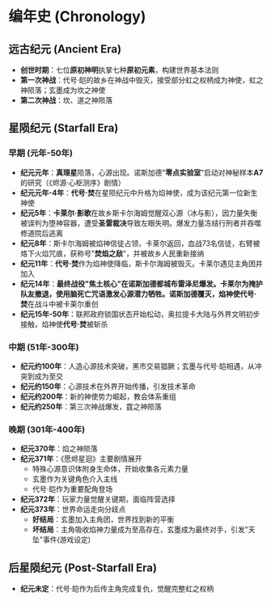 # 编年史 (Chronology)

## 远古纪元 (Ancient Era)

- **创世时期**：七位**原初神明**执掌七种**原初元素**，构建世界基本法则
- **第一次神战**：代号·皑的故乡在神战中毁灭，接受部分虹之权柄成为神使，虹之神陨落；玄墨成为坎之神使
- **第二次神战**：坎、道之神陨落

## 星陨纪元 (Starfall Era)

### 早期 (元年-50年)

- **纪元元年**：**真理星**陨落，心源出现。诺斯加德"**零点实验室**"启动对神秘样本**A7**的研究（《烬源·心枢测序》剧情）
- **纪元元年-4年**：**代号·焚**在星陨纪元中升格为焰神使，成为该纪元第一位新生神使
- **纪元5年**：**卡莱尔·影歌**在故乡斯卡尔海姆觉醒双心源（冰与影），因力量失衡被误判为堕神容器，遭受**圣雷裁决**导致左眼失明。爆发力量冻结行刑者并吞噬修道院后逃离
- **纪元8年**：斯卡尔海姆被焰神信徒占领，卡莱尔返回，血战73名信徒，右臂被烙下火焰咒痕，获称号"**焚焰之敌**"，并被故乡人民重新接纳
- **纪元11年**：**代号·焚**作为焰神使降临，斯卡尔海姆被毁灭。卡莱尔遇见主角团并加入
- **纪元14年**：**最终战役"焦土核心"**在诺斯加德都城布雷泽尼爆发。卡莱尔为掩护队友撤退，使用脑死亡咒语激发心源潜力牺牲。诺斯加德覆灭，焰神使**代号·焚**在战斗中被卡莱尔重创
- **纪元15年-50年**：联邦政府锁国状态开始松动，奥拉提卡大陆与外界文明初步接触，焰神使**代号·焚**被斩杀

### 中期 (51年-300年)

- **纪元约100年**：人造心源技术突破，黑市交易猖獗；玄墨与代号·皑相遇，从冲突到成为至交
- **纪元约150年**：心源技术在外界开始传播，引发技术革命
- **纪元约200年**：新的神使势力崛起，教会体系重组
- **纪元约250年**：第三次神战爆发，霆之神陨落


### 晚期 (301年-400年)
- **纪元370年**：焰之神陨落
- **纪元371年**：《愿烬星迴》主要剧情展开
  - 特殊心源意识体附身生命体，开始收集各元素力量
  - 玄墨作为关键角色介入主线
  - 代号·皑作为重要配角登场
- **纪元372年**：玩家力量觉醒关键期，面临阵营选择
- **纪元373年**：世界命运走向分歧点
  - **好结局**：玄墨加入主角团，世界找到新的平衡
  - **坏结局**：主角吸收焰神力量成为至高存在，玄墨成为最终对手，引发"天坠"事件(游戏设定)

## 后星陨纪元 (Post-Starfall Era)

- **纪元未定**：代号·皑作为后传主角完成复仇，觉醒完整虹之权柄